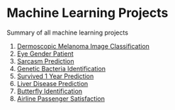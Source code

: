 # Machine Learning Projects
Summary of all machine learning projects

1) [Dermoscopic Melanoma Image Classification](https://github.com/AndreasAvgou/Dermoscopic-Melanoma-Image-Classification)
2) [Eye Gender Patient](https://github.com/AndreasAvgou/Eye-Gender-Patient)
3) [Sarcasm Prediction](https://github.com/AndreasAvgou/Sarcasm-Prediction-Model)
4) [Genetic Bacteria Identification](https://github.com/AndreasAvgou/Genetic-Bacteria-Identification)
5) [Survived 1 Year Prediction](https://github.com/AndreasAvgou/Survived-1-Year-Prediction)
6) [Liver Disease Prediction](https://github.com/AndreasAvgou/Liver-Disease-Prediction)
7) [Butterfly Identification](https://github.com/AndreasAvgou/Butterfly-Identification)
8) [Airline Passenger Satisfaction](https://github.com/AndreasAvgou/Airline-Passenger-Satisfaction)
